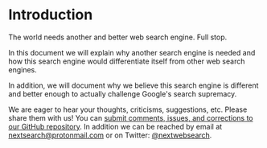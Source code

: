 # Introduction

The world needs another and better web search engine. Full stop.

In this document we will explain why another search engine is needed and how this search engine would differentiate itself from other web search engines.

In addition, we will document why we believe this search engine is different and better enough to actually challenge Google's search supremacy.

We are eager to hear your thoughts, criticisms, suggestions, etc. Please share them with us! You can [submit comments, issues, and corrections to our GitHub repository](https://github.com/nextsearch/websearch-proposalv2). In addition we can be reached by email at [nextsearch@protonmail.com](mailto:nextsearch@protonmail.com) or on Twitter: [@nextwebsearch](https://twitter.com/nextwebsearch).

